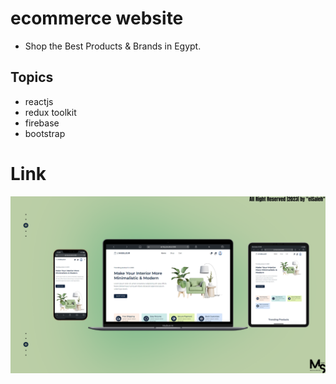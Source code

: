 # ecommerce website
- Shop the Best Products & Brands in Egypt. 

 ## Topics
 - reactjs
 - redux toolkit
 - firebase 
 - bootstrap

# Link


![preview img](/Prev_Img.png)
